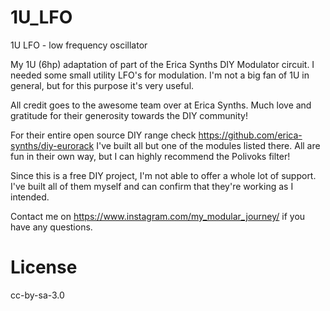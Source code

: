 # 1U_LFO
1U LFO - low frequency oscillator

My 1U (6hp) adaptation of part of the Erica Synths DIY Modulator circuit. 
I needed some small utility LFO's for modulation. I'm not a big fan of 1U in general, but for this purpose it's very useful.

All credit goes to the awesome team over at Erica Synths. Much love and gratitude for their generosity towards the DIY community! 

For their entire open source DIY range check https://github.com/erica-synths/diy-eurorack
I've built all but one of the modules listed there. All are fun in their own way, but I can highly recommend the Polivoks filter!


Since this is a free DIY project, I'm not able to offer a whole lot of support. 
I've built all of them myself and can confirm that they're working as I intended.

Contact me on https://www.instagram.com/my_modular_journey/ if you have any questions. 


# License
cc-by-sa-3.0
